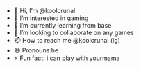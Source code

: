 - 👋 Hi, I’m @koolcrunal
- 👀 I’m interested in gaming
- 🌱 I’m currently learning from base
- 💞️ I’m looking to collaborate on any games
- 📫 How to reach me @koolcrunal (ig)
- 😄 Pronouns:he
- ⚡ Fun fact: i can play with yourmama

<!---
koolcrunal/koolcrunal is a ✨ special ✨ repository because its `README.md` (this file) appears on your GitHub profile.
You can click the Preview link to take a look at your changes.
--->
